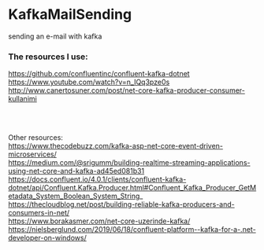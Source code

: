 # KafkaMailSending
sending an e-mail with kafka

### The resources I use:
https://github.com/confluentinc/confluent-kafka-dotnet
<br/>
https://www.youtube.com/watch?v=n_IQq3pze0s
<br/>
http://www.canertosuner.com/post/net-core-kafka-producer-consumer-kullanimi




<br/>
<br/>

Other resources:
<br/>
https://www.thecodebuzz.com/kafka-asp-net-core-event-driven-microservices/
<br/>
https://medium.com/@srigumm/building-realtime-streaming-applications-using-net-core-and-kafka-ad45ed081b31
<br/>
https://docs.confluent.io/4.0.1/clients/confluent-kafka-dotnet/api/Confluent.Kafka.Producer.html#Confluent_Kafka_Producer_GetMetadata_System_Boolean_System_String_
<br/>
https://thecloudblog.net/post/building-reliable-kafka-producers-and-consumers-in-net/
<br/>
https://www.borakasmer.com/net-core-uzerinde-kafka/
<br/>
https://nielsberglund.com/2019/06/18/confluent-platform--kafka-for-a-.net-developer-on-windows/


